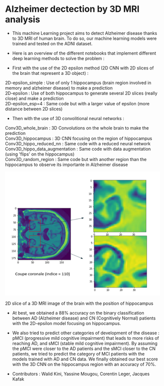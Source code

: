 
# Alzheimer dectection by 3D MRI analysis

- This machine Learning project aims to detect Alzheimer disease thanks to 3D MRI of human brain. To do so, our machine learning models were trained and tested on the ADNI dataset.

- Here is an overview of the different notebooks that implement different deep learning methods to solve the problem : 

- First with the use of the 2D epsilon method (2D CNN with 2D slices of the brain that represent a 3D object) : 

2D-epsilon_simple : Use of only 1 hippocampus (brain region involved in memory and alzheimer disease) to make a prediction <br>
2D-epsilon : Use of both hippocampus to generate several 2D slices (really close) and make a prediction  <br>
2D-epsilon_esp=4 : Same code but with a larger value of epsilon (more distance between 2D slices) <br>


- Then with the use of 3D convolitional neural networks : 

Conv3D_whole_brain : 3D Convolutions on the whole brain to make the prediction <br>
Conv3D_hippocampus : 3D CNN focusing on the region of hippocampus <br>
Conv3D_hippo_reduced_nn : Same code with a reduced neural network <br>
Conv3D_hippo_data_augmentation : Same code with data augmentation (using 'flips' on the hippocampus) <br>
Conv3D_random_region : Same code but with another region than the hippocampus to observe its importante in Alzheimer disease <br>

![2D slice of a 3D MRI image of the brain](image_2023-02-18_111441802.png) <br>

2D slice of a 3D MRI image of the brain with the position of hippocampus 

- At best, we obtained a 88% accuracy on the binary classification between AD (Alzheimer disease) and CN (Cognitively Normal) patients with the 2D-epsilon model focusing on hippocampus. 

- We also tried to predict other categories of development of the disease : pMCI (progressive mild cognitive impairment) that leads to more risks of reaching AD, and sMCI (stable mild cognitive impairment). By assuming the pMCI were closer to the AD patients and the sMCI closer to  the CN patients, we tried to predict the category of MCI patients with the models trained with AD and CN data. We finally obtained our best score with the 3D CNN on the hippocampus region with an accuracy of 70%.

- Contributors : 
Walid Kini, Yassine Mougou, Corentin Leger, Jacques Kafak 
